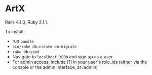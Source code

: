 # ArtX

Rails 4.1.0, Ruby 2.1.1.

To install:

* run `bundle`
* `bin/rake db:create db:migrate`
* `rake db:seed`
* Navigate to `localhost:3000` and sign up as a user.
* For admin access, include [1] in your user's role_ids (either via the console or the admin interface, at /admin)